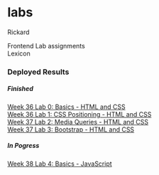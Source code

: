 # labs
Rickard

Frontend Lab assignments<br>
Lexicon

<h3>Deployed Results</h3>

<h5>Finished</h5>

<a href="https://leck-lex.github.io/labs/00_week36_basics_html_css">Week 36 Lab 0: Basics - HTML and CSS<a>
<br>
<a href="https://leck-lex.github.io/labs/01_week36_css_positioning/">Week 36 Lab 1: CSS Positioning - HTML and CSS<a>
<br>
<a href="https://leck-lex.github.io/labs/02_week37_media_queries/">Week 37 Lab 2: Media Queries - HTML and CSS<a>
<br>
<a href="https://leck-lex.github.io/labs/03_week37_bootstrap/dist">Week 37 Lab 3: Bootstrap - HTML and CSS<a>

<h5>In Pogress</h5>

<a href="https://leck-lex.github.io/labs/04_week38_basics_js/">Week 38 Lab 4: Basics - JavaScript<a>


